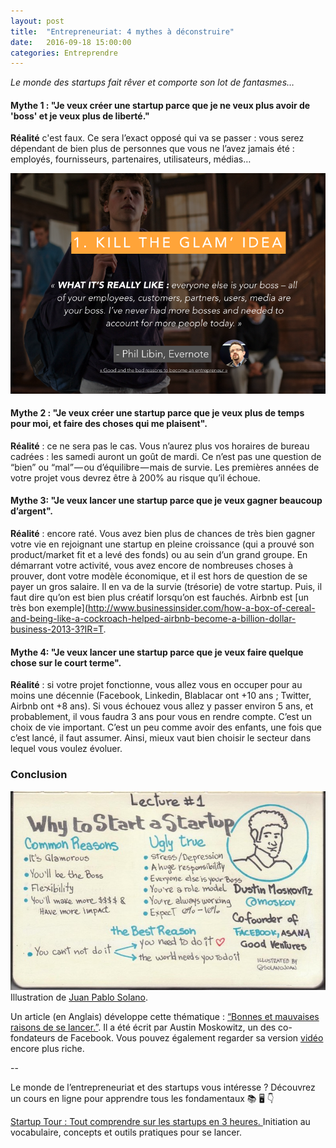 ```yaml
---
layout: post
title:  "Entrepreneuriat: 4 mythes à déconstruire"
date:   2016-09-18 15:00:00
categories: Entreprendre
---
```


*Le monde des startups fait rêver et comporte son lot de fantasmes…*

#### Mythe 1 : "Je veux créer une startup parce que je ne veux plus avoir de 'boss' et je veux plus de liberté."  

**Réalité** c'est faux. Ce sera l’exact opposé qui va se passer : vous serez dépendant de bien plus de personnes que vous ne l’avez jamais été : employés, fournisseurs, partenaires, utilisateurs, médias…

![](/assets/article_images/2016-09-25-mythes-entrepreneuriat-startups-deconstruire/killtheglam_startup_evernote_davidwise_myth.png)

#### Mythe 2 : "Je veux créer une startup parce que je veux plus de temps pour moi, et faire des choses qui me plaisent".

**Réalité** : ce ne sera pas le cas. Vous n’aurez plus vos horaires de bureau cadrées : les samedi auront un goût de mardi. Ce n’est pas une question de “bien” ou “mal” — ou d’équilibre — mais de survie. Les premières années de votre projet vous devrez être à 200% au risque qu’il échoue.

#### Mythe 3: "Je veux lancer une startup parce que je veux gagner beaucoup d’argent".

**Réalité** : encore raté. Vous avez bien plus de chances de très bien gagner votre vie en rejoignant une startup en pleine croissance (qui a prouvé son product/market fit et a levé des fonds) ou au sein d’un grand groupe. En démarrant votre activité, vous avez encore de nombreuses choses à prouver, dont votre modèle économique, et il est hors de question de se payer un gros salaire. Il en va de la survie (trésorie) de votre startup. Puis, il faut dire qu’on est bien plus créatif lorsqu’on est fauchés. Airbnb est [un très bon exemple](http://www.businessinsider.com/how-a-box-of-cereal-and-being-like-a-cockroach-helped-airbnb-become-a-billion-dollar-business-2013-3?IR=T. 

#### Mythe 4: "Je veux lancer une startup parce que je veux faire quelque chose sur le court terme".

**Réalité** : si votre projet fonctionne, vous allez vous en occuper pour au moins une décennie (Facebook, Linkedin, Blablacar ont +10 ans ; Twitter, Airbnb ont +8 ans). Si vous échouez vous allez y passer environ 5 ans, et probablement, il vous faudra 3 ans pour vous en rendre compte. C’est un choix de vie important. C’est un peu comme avoir des enfants, une fois que c’est lancé, il faut assumer. Ainsi, mieux vaut bien choisir le secteur dans lequel vous voulez évoluer.

### Conclusion
![](/assets/article_images/2016-09-25-mythes-entrepreneuriat-startups-deconstruire/reasons_start_startup_juan_pablo_solano_Moskowitz_YC.jpg)Illustration de [Juan Pablo Solano](https://twitter.com/solanojuan?lang=en). 

Un article (en Anglais) développe cette thématique : [“Bonnes et mauvaises raisons de se lancer.”](https://medium.com/i-m-h-o/good-and-bad-reasons-to-become-an-entrepreneur-decf0766de8d). Il a été écrit par Austin Moskowitz, un des co-fondateurs de Facebook.
Vous pouvez également regarder sa version [vidéo](http://startupclass.samaltman.com/courses/lec01/) encore plus riche.


--


Le monde de l’entrepreneuriat et des startups vous intéresse ? Découvrez un cours en ligne pour apprendre tous les fondamentaux 📚 🖥 👇

[Startup Tour : Tout comprendre sur les startups en 3 heures.
](https://www.udemy.com/startuptour/?couponCode=DAVIDWISEFR)  Initiation au vocabulaire, concepts et outils pratiques pour se lancer. 
